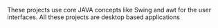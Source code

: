 These projects use core JAVA concepts like Swing and awt for the user interfaces.
All these projects are desktop based applications

